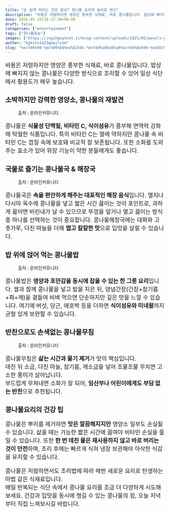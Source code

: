 ```yaml
---
title: "손 쉽게 차리는 건강 밥상? 콩나물 요리의 놀라운 변신"
description: "비용은 저렴하지만 영양은 풍부한 식재료, 바로 콩나물입니다. 밥상에 빠지지 않는 콩나물은 다양한 방식으로 조리할 수 있어 일상 식단에서 활용도가 매우 높습니다."
date: 2025-05-25T18:23:36+09:00
draft: false
categories: ["entertainment"]
tags: ["콩나물효능"]
images: ["https://ingihgoyonet.site/wp-content/uploads/2025/05/pexels-passengerslover-31858151-1024x683.jpg", "https://ingihgoyonet.site/wp-content/uploads/2025/05/pexels-kritsana-kid-takhai-941583973-30392957-1024x683.jpg", "https://ingihgoyonet.site/wp-content/uploads/2025/05/pexels-vishnusriraj-2827263-1024x682.jpg", "https://ingihgoyonet.site/wp-content/uploads/2025/05/pexels-nadin-sh-78971847-16028786-683x1024.jpg"]
author: "kgkstn1423gmailcom"
slug: "%ec%86%90-%ec%89%bd%ea%b2%8c-%ec%b0%a8%eb%a6%ac%eb%8a%94-%ea%b1%b4%ea%b0%95-%eb%b0%a5%ec%83%81-%ec%bd%a9%eb%82%98%eb%ac%bc-%ec%9a%94%eb%a6%ac%ec%9d%98-%eb%86%80%eb%9d%bc%ec%9a%b4-%eb%b3%80%ec%8b%a0"
---
```


<p style="font-size:18px">비용은 저렴하지만 영양은 풍부한 식재료, 바로 콩나물입니다. 밥상에 빠지지 않는 콩나물은 다양한 방식으로 조리할 수 있어 일상 식단에서 활용도가 매우 높습니다. </p> <h2 >소박하지만 강력한 영양소, 콩나물의 재발견</h2> <figure ><img src="https://ingihgoyonet.site/wp-content/uploads/2025/05/pexels-passengerslover-31858151-1024x683.jpg" alt="" style="aspect-ratio:16/9;object-fit:cover"/><figcaption >출처 : 온라인커뮤니티</figcaption></figure> <p style="font-size:18px">콩나물은 <strong>식물성 단백질, 비타민 C, 식이섬유</strong>가 풍부해 면역력 강화에 탁월한 식품입니다. 특히 비타민 C는 열에 약하지만 콩나물 속 비타민 C는 껍질 속에 보호돼 비교적 잘 보존됩니다. 또한 소화를 도와주는 효소가 있어 위장 기능이 약한 분들에게도 좋습니다.</p> <h2 >국물로 즐기는 콩나물국 &amp; 해장국</h2> <figure ><img src="https://ingihgoyonet.site/wp-content/uploads/2025/05/pexels-kritsana-kid-takhai-941583973-30392957-1024x683.jpg" alt="" style="aspect-ratio:16/9;object-fit:cover"/><figcaption >출처 : 온라인커뮤니티</figcaption></figure> <p style="font-size:18px">콩나물국은 <strong>속을 편안하게 해주는 대표적인 해장 음식</strong>입니다. 멸치나 다시마 육수에 콩나물을 넣고 짧은 시간 끓이는 것이 포인트로, 과하게 끓이면 비린내가 날 수 있으므로 뚜껑을 덮거나 열고 끓이는 방식 중 하나를 선택하는 것이 중요합니다. 콩나물해장국에는 대파와 고춧가루, 다진 마늘을 더해 <strong>맵고 칼칼한 맛</strong>으로 입맛을 살릴 수 있습니다.</p> <h2 >밥 위에 얹어 먹는 콩나물밥</h2> <figure ><img src="https://ingihgoyonet.site/wp-content/uploads/2025/05/pexels-vishnusriraj-2827263-1024x682.jpg" alt="" style="aspect-ratio:16/9;object-fit:cover"/><figcaption >출처 : 온라인커뮤니티</figcaption></figure> <p style="font-size:18px">콩나물밥은 <strong>영양과 포만감을 동시에 잡을 수 있는 한 그릇 요리</strong>입니다. 쌀과 함께 콩나물을 넣고 밥을 지은 뒤, 양념간장(간장+참기름+파+깨)을 곁들여 비벼 먹으면 단순하지만 깊은 맛을 느낄 수 있습니다. 여기에 버섯, 당근, 애호박 등을 더하면 <strong>식이섬유와 미네랄</strong>까지 균형 있게 보완할 수 있습니다.</p> <h2 >반찬으로도 손색없는 콩나물무침</h2> <figure ><img src="https://ingihgoyonet.site/wp-content/uploads/2025/05/pexels-nadin-sh-78971847-16028786-683x1024.jpg" alt="" style="aspect-ratio:16/9;object-fit:cover"/><figcaption >출처 : 온라인커뮤니티</figcaption></figure> <p style="font-size:18px">콩나물무침은 <strong>삶는 시간과 물기 제거</strong>가 맛의 핵심입니다.<br>데친 뒤 소금, 다진 마늘, 참기름, 깨소금을 넣어 조물조물 무치면 고소한 풍미가 살아납니다.<br>부드럽게 무쳐내면 소화가 잘 되어, <strong>임산부나 어린이에게도 부담 없는 반찬</strong>으로 추천됩니다.</p> <h2 >콩나물요리의 건강 팁</h2> <p style="font-size:18px">콩나물은 뿌리를 제거하면 <strong>맛은 깔끔해지지만</strong> 영양소 일부도 손실될 수 있습니다. 삶을 때는 가능한 짧은 시간에 끓여야 비타민 손실을 줄일 수 있습니다. 또한 <strong>한 번 데친 물은 재사용하지 않고 바로 버리는 것이 안전</strong>하며, 조리 후에는 빠르게 식혀 냉장 보관해야 아삭한 식감을 유지할 수 있습니다.</p> <p style="font-size:18px">콩나물은 저렴하면서도 조리법에 따라 매번 새로운 요리로 탄생하는 마법 같은 식재료입니다.<br>매일 반복되는 식단 속에서 콩나물 요리를 조금 더 다양하게 시도해보세요. 건강과 입맛을 동시에 챙길 수 있는 콩나물의 힘, 오늘 저녁부터 직접 느껴보시길 바랍니다.</p>